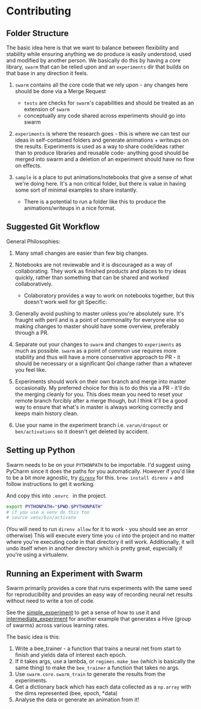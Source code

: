 # Contributing

## Folder Structure

The basic idea here is that we want to balance between flexibility and stability while ensuring anything we do produce is easily understood, used and modified by another person. We basically do this by having a core library, `swarm` that can be relied upon and an `experiments` dir that builds on that base in any direction it feels.

1. `swarm` contains all the core code that we rely upon - any changes here should be done via a Merge Request
    - `tests` are checks for `swarm`'s capabilities and should be treated as an extension of `swarm`
    - conceptually any code shared across experiments should go into swarm

2. `experiments` is where the research goes - this is where we can test our ideas in self-contained folders and generate animations + writeups on the results. Experiments is used as a way to share code/ideas rather than to produce libraries and reusable code- anything good should be merged into swarm and a deletion of an experiment should have no flow on effects.

3. `sample` is a place to put animations/notebooks that give a sense of what we're doing here. It's a non critical folder, but there is value in having some sort of minimal examples to share instantly.
    - There is a potential to run a folder like this to produce the animations/writeups in a nice format.

## Suggested Git Workflow

General Philosophies:

1. Many small changes are easier than few big changes. 
2. Notebooks are not reviewable and it is discouraged as a way of collaborating. They work as finished products and places to try ideas quickly, rather than something that can be shared and worked collaboratively.
    - Colaboratory provides a way to work on notebooks together, but this doesn't work well for git
Specific: 

1. Generally avoid pushing to master unless you're absolutely sure. It's fraught with peril and is a point of commonality for everyone else so making changes to master should have some overview, preferably through a PR.
2. Separate out your changes to `swarm` and changes to `experiments` as much as possible. `swarm` as a point of common use requires more stability and thus will have a more conservative approach to PR - it should be necessary or a significant Qol change rather than a whatever you feel like.
3. Experiments should work on their own branch and merge into master occasionally. My preferred choice for this is to do this via a PR - it'll do the merging cleanly for you. This does mean you need to reset your remote branch forcibly after a merge though, but I think it'll be a good way to ensure that what's in master is always working correctly and keeps main history clean.
4. Use your name in the experiment branch i.e. `varun/dropout` or `ben/activations` so it doesn't get deleted by accident.

## Setting up Python

Swarm needs to be on your `PYTHONPATH` to be importable. I'd suggest using PyCharm since it does the paths for you automatically. However if you'd like to be a bit more agnostic, try [`direnv`](https://direnv.net/) for this. `brew install direnv` + and follow instructions to get it working.

And copy this into `.envrc ` in the project.

```bash
export PYTHONPATH="$PWD:$PYTHONPATH"
# if you use a venv do this too
# source venv/bin/activate
```
(You will need to run `direnv allow` for it to work - you should see an error otherwise)
This will execute every time you `cd` into the project and no matter where you're executing code in that directory it will work. Additionally, it will undo itself when in another directory which is pretty great, especially if you're using a virtualenv. 

## Running an Experiment with Swarm

Swarm primarily provides a core that runs experiments with the same seed for reproducibility and provides an easy way of recording neural net results without need to write a ton of code. 

See the [simple_experiment](experiments/sample/simple_experiment.py) to get a sense of how to use it and [intermediate_experiment](experiments/sample/intermediate_experiment.py) for another example that generates a Hive (group of swarms) across various learning rates.

The basic idea is this:

1. Write a bee_trainer - a function that trains a neural net from start to finish and yields data of interest each epoch. 
2. If it takes args, use a lambda, or `regimes.make_bee` (which is basically the same thing) to make the `bee_trainer` a function that takes no args.
3. Use `swarm.core.swarm_train` to generate the results from the experiments.
4. Get a dictionary back which has each data collected as a `np.array` with the dims represented (bee, epoch, \*data)
5. Analyse the data or generate an animation from it!

